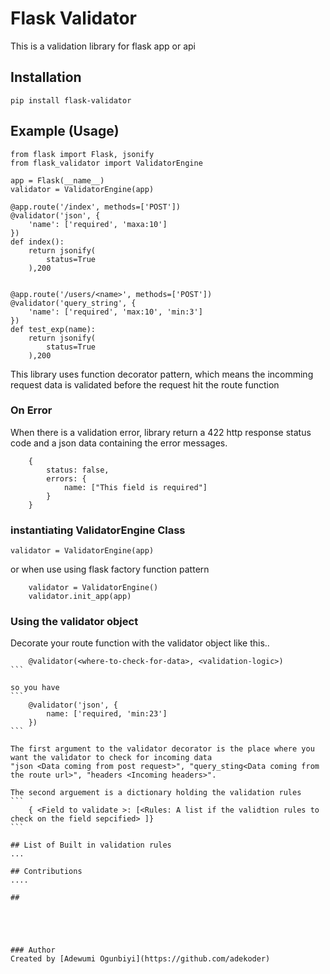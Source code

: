 # Flask Validator

This is a validation library for flask app or api

## Installation

`pip install flask-validator`

## Example (Usage)
```
from flask import Flask, jsonify
from flask_validator import ValidatorEngine

app = Flask(__name__)
validator = ValidatorEngine(app)

@app.route('/index', methods=['POST'])
@validator('json', {
    'name': ['required', 'maxa:10']
})
def index():
    return jsonify(
        status=True
    ),200


@app.route('/users/<name>', methods=['POST'])
@validator('query_string', {
    'name': ['required', 'max:10', 'min:3']
})
def test_exp(name):
    return jsonify(
        status=True
    ),200
```

This library uses function decorator pattern, which means the incomming request data is validated before 
the request hit the route function 

### On Error
When there is a validation error, library return a 422 http response status code and a json data containing the error messages.
```
    {
        status: false,
        errors: {
            name: ["This field is required"]
        }
    }
```

### instantiating  ValidatorEngine Class
`validator = ValidatorEngine(app)`

or when use using flask factory function pattern

```
    validator = ValidatorEngine()
    validator.init_app(app)
```

###  Using the validator object
Decorate your route function with the validator object like this..
````
    @validator(<where-to-check-for-data>, <validation-logic>)
```

so you have 
```
    @validator('json', {
        name: ['required, 'min:23']
    })
```

The first argument to the validator decorator is the place where you want the validator to check for incoming data
"json <Data coming from post request>", "query_sting<Data coming from the route url>", "headers <Incoming headers>".

The second arguement is a dictionary holding the validation rules 
```
    { <Field to validate >: [<Rules: A list if the validtion rules to check on the field sepcified> ]}
```

## List of Built in validation rules
...

## Contributions
....

## 





### Author
Created by [Adewumi Ogunbiyi](https://github.com/adekoder)
